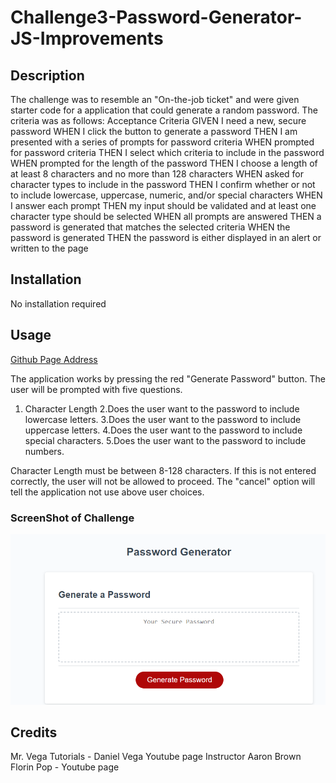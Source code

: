 # Challenge3-Password-Generator-JS-Improvements

## Description
 The challenge was to resemble an "On-the-job ticket" and were given starter code for a application that could generate a random password. The criteria was as follows:
Acceptance Criteria
GIVEN I need a new, secure password
WHEN I click the button to generate a password
THEN I am presented with a series of prompts for password criteria
WHEN prompted for password criteria
THEN I select which criteria to include in the password
WHEN prompted for the length of the password
THEN I choose a length of at least 8 characters and no more than 128 characters
WHEN asked for character types to include in the password
THEN I confirm whether or not to include lowercase, uppercase, numeric, and/or special characters
WHEN I answer each prompt
THEN my input should be validated and at least one character type should be selected
WHEN all prompts are answered
THEN a password is generated that matches the selected criteria
WHEN the password is generated
THEN the password is either displayed in an alert or written to the page

  ## Installation
 No installation required

 ## Usage

[Github Page Address]()

 The application works by pressing the red "Generate Password" button. The user will be prompted with five questions. 
 1. Character Length
 2.Does the user want to the password to include lowercase letters.
 3.Does the user want to the password to include uppercase letters.
 4.Does the user want to the password to include special characters.
 5.Does the user want to the password to include numbers.

 Character Length must be between 8-128 characters. If this is not entered correctly, the user will not be allowed to proceed. The "cancel" option will tell the application not use above user choices. 

### ScreenShot of Challenge
![screen shot of Challenge3](Assets\Random-Password-app-01.PNG)

        



## Credits
Mr. Vega Tutorials - Daniel Vega Youtube page
Instructor Aaron Brown
Florin Pop - Youtube page 
